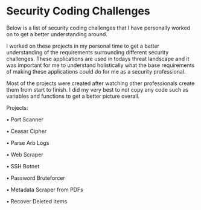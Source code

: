 # Security Coding Challenges
Below is a list of security coding challenges that I have personally worked on to get a better understanding around.

I worked on these projects in my personal time to get a better understanding of the requirements surrounding different security challenges. These applications are used in todays threat landscape and it was important for me to understand holistically what the base requirements of making these applications could do for me as a security professional.

Most of the projects were created after watching other professionals create them from start to finish. I did my very best to not copy any code such as variables and functions to get a better picture overall. 

Projects:

• Port Scanner

• Ceasar Cipher

• Parse Arb Logs

• Web Scraper

• SSH Botnet

• Password Bruteforcer

• Metadata Scraper from PDFs

• Recover Deleted Items
